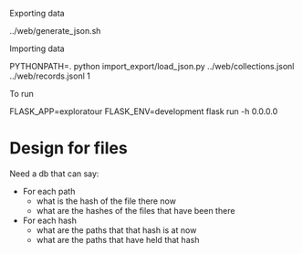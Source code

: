 Exporting data

../web/generate_json.sh

Importing data

PYTHONPATH=. python import_export/load_json.py ../web/collections.jsonl ../web/records.jsonl 1

To run

FLASK_APP=exploratour FLASK_ENV=development flask run -h 0.0.0.0



# Design for files

Need a db that can say:

 - For each path
   - what is the hash of the file there now
   - what are the hashes of the files that have been there
 - For each hash
   - what are the paths that that hash is at now
   - what are the paths that have held that hash


